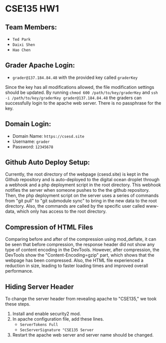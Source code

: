 # CSE135 HW1

## Team Members:

* `Ted Park`
* `Daixi Shen`
* `Hao Chen`

## Grader Apache Login:

* `grader@137.184.84.48` with the provided key called `graderKey`

Since the key has all modifications allowed, the file modification settings should be updated. 
By running `chmod 600 /path/to/key/graderKey` and `ssh -i /path/to/key/graderKey grader@137.184.84.48` the graders can successfully login to the apache web server. There is no passphrase for the key.

## Domain Login:

* Domain Name: `https://csesd.site`
* Username: `grader`   
* Password: `12345678`

## Github Auto Deploy Setup:

Currently, the root directory of the webpage (csesd.site) is kept in the Github repository
and is auto-deployed to the digital ocean droplet through a webhook and a php deployment script
in the root directory. This webhook notifies the server when someone pushes to the the github
repository. Then, the php deployment script on the server uses a series of commands from
"git pull" to "git submodule sync" to bring in the new data to the root directory. Also, 
the commands are called by the specific user called www-data, which only has access to the
root directory. 

## Compression of HTML Files

Comparing before and after of the compression using mod_deflate, it can be seen that before compression, the response header did not show any type of content encoding in the DevTools. However, after compression, the DevTools show the "Content-Encoding=gzip" part, which shows that the webpage has
been compressed. Also, the HTML file experienced a reduction in size, leading to faster loading times and improved overall performance. 

## Hiding Server Header

To change the server header from revealing apache to "CSE135," we took these steps.

1. Install and enable security2 mod.
2. In apache configuration file, add these lines.
    * `ServerTokens Full`
    * `SecServerSignature "CSE135 Server`
3. Restart the apache web server and server name should be changed.


